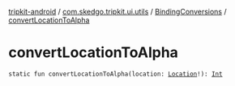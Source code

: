 [tripkit-android](../../index.md) / [com.skedgo.tripkit.ui.utils](../index.md) / [BindingConversions](index.md) / [convertLocationToAlpha](./convert-location-to-alpha.md)

# convertLocationToAlpha

`static fun convertLocationToAlpha(location: `[`Location`](../../com.skedgo.tripkit.common.model/-location/index.md)`!): `[`Int`](https://kotlinlang.org/api/latest/jvm/stdlib/kotlin/-int/index.html)